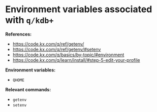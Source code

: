 # Environment variables associated with `q/kdb+`


**References:**
- https://code.kx.com/q/ref/getenv/
- https://code.kx.com/q/ref/getenv/#setenv
- https://code.kx.com/q/basics/by-topic/#environment
- https://code.kx.com/q/learn/install/#step-5-edit-your-profile


**Environment variables:**
- `QHOME`


**Relevant commands:**
- `getenv`
- `setenv`
